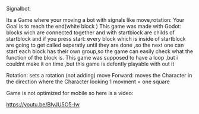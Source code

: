 Signalbot:

Its a Game where your moving a bot with signals like move,rotation:
Your Goal is to reach the end(white block )
This game was made with Godot:
  blocks wich are connected together and with  startblock are childs of startblock and if you press start:
  every block which is inside of startblock are going to get called seperatly until they are done ,so the next one can start
  each block has their own group,so the game can easily check what the function of the block is.
  This game was supposed to have a loop ,but i couldnt make it on time ,but this game is defently playable with out it




Rotation: sets a rotation (not adding)
move Forward: moves the Character in the direction where the Character looking
1 movment = one square

Game is not optimized for mobile so here is a video:

https://youtu.be/BIyJU5O5-lw
